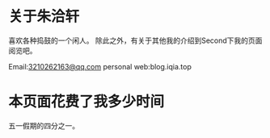 # 关于朱洽轩
喜欢各种捣鼓的一个闲人。
除此之外，有关于其他我的介绍到Second下我的页面阅览吧。

Email:3210262163@qq.com
personal web:blog.iqia.top

# 本页面花费了我多少时间
五一假期的四分之一。



